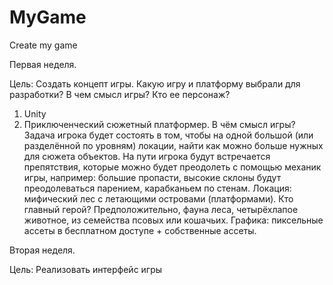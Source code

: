 # MyGame
Create my game

Первая неделя.

Цель: Создать концепт игры.
Какую игру и платформу выбрали для разработки?
В чем смысл игры? Кто ее персонаж?

1. Unity
2. Приключенческий сюжетный платформер. В чём смысл игры? Задача игрока будет состоять в том, чтобы на одной большой (или разделённой по уровням) локации, найти как можно больше нужных для сюжета объектов. На пути игрока будут встречается препятствия, которые можно будет преодолеть с помощью механик игры, например: большие пропасти, высокие склоны будут преодолеваться парением, карабканьем по стенам.
Локация: мифический лес с летающими островами (платформами). Кто главный герой? Предположительно, фауна леса, четырёхлапое животное, из семейства псовых или кошачьих.
Графика: пиксельные ассеты в бесплатном доступе + собственные ассеты.

Вторая неделя.

Цель: Реализовать интерфейс игры

